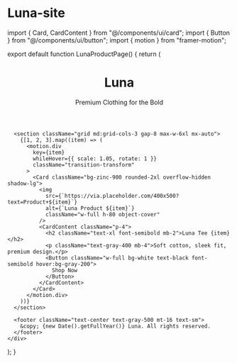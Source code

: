 # Luna-site
import { Card, CardContent } from "@/components/ui/card";
import { Button } from "@/components/ui/button";
import { motion } from "framer-motion";

export default function LunaProductPage() {
  return (
    <div className="min-h-screen bg-black text-white p-6 font-sans">
      <header className="text-center mb-10">
        <h1 className="text-4xl md:text-6xl font-bold tracking-wide">Luna</h1>
        <p className="text-lg text-gray-400 mt-2">Premium Clothing for the Bold</p>
      </header>

      <section className="grid md:grid-cols-3 gap-8 max-w-6xl mx-auto">
        {[1, 2, 3].map((item) => (
          <motion.div
            key={item}
            whileHover={{ scale: 1.05, rotate: 1 }}
            className="transition-transform"
          >
            <Card className="bg-zinc-900 rounded-2xl overflow-hidden shadow-lg">
              <img
                src={`https://via.placeholder.com/400x500?text=Product+${item}`}
                alt={`Luna Product ${item}`}
                className="w-full h-80 object-cover"
              />
              <CardContent className="p-4">
                <h2 className="text-xl font-semibold mb-2">Luna Tee {item}</h2>
                <p className="text-gray-400 mb-4">Soft cotton, sleek fit, premium design.</p>
                <Button className="w-full bg-white text-black font-semibold hover:bg-gray-200">
                  Shop Now
                </Button>
              </CardContent>
            </Card>
          </motion.div>
        ))}
      </section>

      <footer className="text-center text-gray-500 mt-16 text-sm">
        &copy; {new Date().getFullYear()} Luna. All rights reserved.
      </footer>
    </div>
  );
}
